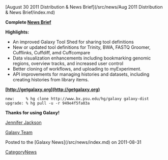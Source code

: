 <div class='newsItemHeader'>[August 30 2011 Distribution & News Brief](/src/news/Aug 2011 Distribution & News Brief/index.md)</div>

**Complete [News Brief](/src/dev-news-briefs/2011-08-30/index.md)**

**Highlights:**

* An improved Galaxy Tool Shed for sharing tool definitions
* New or updated tool definitions for Trinity, BWA, FASTQ Groomer, Cufflinks, Cuffdiff, amd Cuffcompare
* Data visualization enhancements including bookmarking genomic regions, overview tracks, and increased user control
* Better cloning of workflows, and uploading to myExperiment.
* API improvements for managing histories and datasets, including creating histories from library items.

**[http://getgalaxy.org](http://getgalaxy.org)**
```
new:     % hg clone http://www.bx.psu.edu/hg/galaxy galaxy-dist
upgrade: % hg pull -u -r 949e4f5fa03a
```



**Thanks for using Galaxy!**

[Jennifer Jackson](/src/jennifer-jackson/index.md)

[Galaxy Team](/src/galaxy-team/index.md)

<div class='newsItemFooter'>Posted to the [Galaxy News](/src/news/index.md) on 2011-08-31</div>

[CategoryNews](/src/category-news/index.md)
